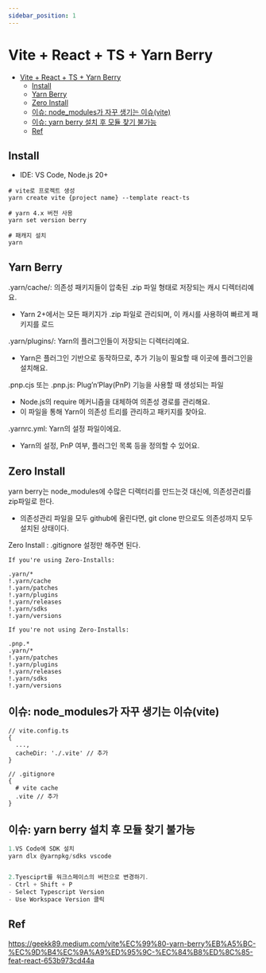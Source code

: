 ```yaml
---
sidebar_position: 1
---
```

# Vite + React + TS + Yarn Berry  

- [Vite + React + TS + Yarn Berry](#vite--react--ts--yarn-berry)
  - [Install](#install)
  - [Yarn Berry](#yarn-berry)
  - [Zero Install](#zero-install)
  - [이슈: node\_modules가 자꾸 생기는 이슈(vite)](#이슈-node_modules가-자꾸-생기는-이슈vite)
  - [이슈: yarn berry 설치 후 모듈 찾기 불가능](#이슈-yarn-berry-설치-후-모듈-찾기-불가능)
  - [Ref](#ref)


## Install  

- IDE: VS Code, Node.js 20+  

```
# vite로 프로젝트 생성 
yarn create vite {project name} --template react-ts

# yarn 4.x 버전 사용
yarn set version berry

# 패캐지 설치
yarn
```

## Yarn Berry  

.yarn/cache/: 의존성 패키지들이 압축된 .zip 파일 형태로 저장되는 캐시 디렉터리예요.   
- Yarn 2+에서는 모든 패키지가 .zip 파일로 관리되며, 이 캐시를 사용하여 빠르게 패키지를 로드    

.yarn/plugins/: Yarn의 플러그인들이 저장되는 디렉터리예요.  
- Yarn은 플러그인 기반으로 동작하므로, 추가 기능이 필요할 때 이곳에 플러그인을 설치해요.  

.pnp.cjs 또는 .pnp.js: Plug’n’Play(PnP) 기능을 사용할 때 생성되는 파일
- Node.js의 require 메커니즘을 대체하여 의존성 경로를 관리해요.    
- 이 파일을 통해 Yarn이 의존성 트리를 관리하고 패키지를 찾아요.   

.yarnrc.yml: Yarn의 설정 파일이에요.  
- Yarn의 설정, PnP 여부, 플러그인 목록 등을 정의할 수 있어요.  


## Zero Install  

yarn berry는 node_modules에 수많은 디렉터리를 만드는것 대신에, 의존성관리를 zip파일로 한다.    
- 의존성관리 파일을 모두 github에 올린다면, git clone 만으로도 의존성까지 모두 설치된 상태이다.  

Zero Install : .gitignore 설정만 해주면 된다.  

```
If you're using Zero-Installs:

.yarn/*
!.yarn/cache
!.yarn/patches
!.yarn/plugins
!.yarn/releases
!.yarn/sdks
!.yarn/versions

If you're not using Zero-Installs:

.pnp.*
.yarn/*
!.yarn/patches
!.yarn/plugins
!.yarn/releases
!.yarn/sdks
!.yarn/versions

```
## 이슈: node_modules가 자꾸 생기는 이슈(vite)  

```
// vite.config.ts
{
  ...,
  cacheDir: './.vite' // 추가
}

// .gitignore
{
  # vite cache
  .vite // 추가
}
```

## 이슈: yarn berry 설치 후 모듈 찾기 불가능  

```js
1.VS Code에 SDK 설치
yarn dlx @yarnpkg/sdks vscode


2.Tyesciprt를 워크스페이스의 버전으로 변경하기. 
- Ctrl + Shift + P
- Select Typescript Version
- Use Workspace Version 클릭

```

## Ref  

https://geekk89.medium.com/vite%EC%99%80-yarn-berry%EB%A5%BC-%EC%9D%B4%EC%9A%A9%ED%95%9C-%EC%84%B8%ED%8C%85-feat-react-653b973cd44a  